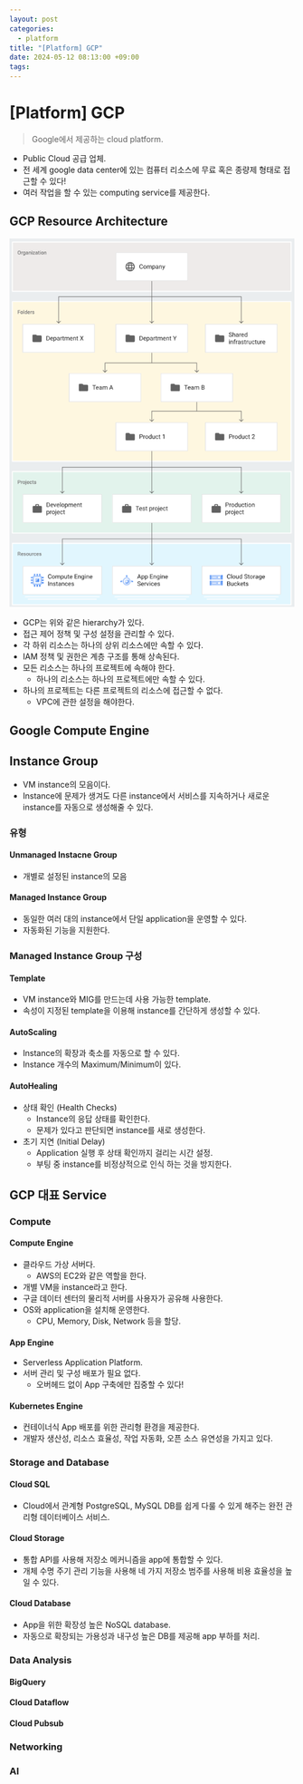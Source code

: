 ```yaml
---
layout: post
categories:
  - platform
title: "[Platform] GCP"
date: 2024-05-12 08:13:00 +09:00
tags:
---
```

# \[Platform] GCP

>Google에서 제공하는 cloud platform.

- Public Cloud 공급 업체.
- 전 세계 google data center에 있는 컴퓨터 리소스에 무료 혹은 종량제 형태로 접근할 수 있다!
- 여러 작업을 할 수 있는 computing service를 제공한다.

## GCP Resource Architecture

![gcp_resource_arch](/public/img/gcp_resource_arch.png)

- GCP는 위와 같은 hierarchy가 있다.
- 접근 제어 정책 및 구성 설정을 관리할 수 있다.
- 각 하위 리소스는 하나의 상위 리소스에만 속할 수 있다.
- IAM 정책 및 권한은 계층 구조를 통해 상속된다.
- 모든 리소스는 하나의 프로젝트에 속해야 한다.
	- 하나의 리소스는 하나의 프로젝트에만 속할 수 있다.
- 하나의 프로젝트는 다른 프로젝트의 리소스에 접근할 수 없다.
	- VPC에 관한 설정을 해야한다.

## Google Compute Engine


## Instance Group

- VM instance의 모음이다.
- Instance에 문제가 생겨도 다른 instance에서 서비스를 지속하거나 새로운 instance를 자동으로 생성해줄 수 있다.

### 유형

#### Unmanaged Instacne Group

- 개별로 설정된 instance의 모음

#### Managed Instance Group

- 동일한 여러 대의 instance에서 단일 application을 운영할 수 있다.
- 자동화된 기능을 지원한다.

### Managed Instance Group 구성

#### Template

- VM instance와 MIG를 만드는데 사용 가능한 template.
- 속성이 지정된 template을 이용해 instance를 간단하게 생성할 수 있다.

#### AutoScaling

- Instance의 확장과 축소를 자동으로 할 수 있다.
- Instance 개수의 Maximum/Minimum이 있다.

#### AutoHealing

- 상태 확인 (Health Checks)
	- Instance의 응답 상태를 확인한다.
	- 문제가 있다고 판단되면 instance를 새로 생성한다.
- 초기 지연 (Initial Delay)
	- Application 실행 후 상태 확인까지 걸리는 시간 설정.
	- 부팅 중 instance를 비정상적으로 인식 하는 것을 방지한다.

## GCP 대표 Service

### Compute

#### Compute Engine

- 클라우드 가상 서버다.
	- AWS의 EC2와 같은 역할을 한다.
- 개별 VM을 instance라고 한다.
- 구글 데이터 센터의 물리적 서버를 사용자가 공유해 사용한다.
- OS와 application을 설치해 운영한다.
	- CPU, Memory, Disk, Network 등을 할당.

#### App Engine

- Serverless Application Platform.
- 서버 관리 및 구성 배포가 필요 없다.
	- 오버헤드 없이 App 구축에만 집중할 수 있다!

#### Kubernetes Engine

- 컨테이너식 App 배포를 위한 관리형 환경을 제공한다.
- 개발자 생산성, 리소스 효율성, 작업 자동화, 오픈 소스 유연성을 가지고 있다.

### Storage and Database

#### Cloud SQL

- Cloud에서 관계형 PostgreSQL, MySQL DB를 쉽게 다룰 수 있게 해주는 완전 관리형 데이터베이스 서비스.

#### Cloud Storage

- 통합 API를 사용해 저장소 메커니즘을 app에 통합할 수 있다.
- 개체 수명 주기 관리 기능을 사용해 네 가지 저장소 범주를 사용해 비용 효율성을 높일 수 있다.

#### Cloud Database

- App을 위한 확장성 높은 NoSQL database.
- 자동으로 확장되는 가용성과 내구성 높은 DB를 제공해 app 부하를 처리.

### Data Analysis

#### BigQuery

#### Cloud Dataflow

#### Cloud Pubsub

### Networking

### AI